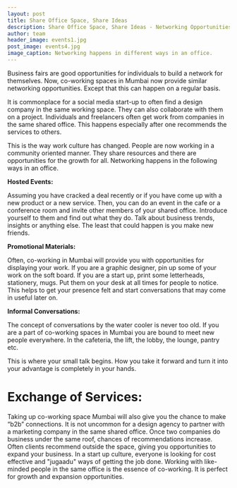```yaml
---
layout: post
title: Share Office Space, Share Ideas
description: Share Office Space, Share Ideas - Networking Opportunities That Come With Coworking in Mumbai
author: team
header_image: events1.jpg
post_image: events4.jpg
image_caption: Networking happens in different ways in an office.
---
```


Business fairs are good opportunities for individuals to build a network for themselves. Now, co-working spaces in Mumbai now provide similar networking opportunities. Except that this can happen on a regular basis.

It is commonplace for a social media start-up to often find a design company in the same working space. They can also collaborate with them on a project. Individuals and freelancers often get work from companies in the same shared office. This happens especially after one recommends the services to others.

This is the way work culture has changed. People are now working in a community oriented manner. They share resources and there are opportunities for the growth for all. Networking happens in the following ways in an office.

**Hosted Events:**

Assuming you have cracked a deal recently or if you have come up with a new product or a new service. Then, you can do an event in the cafe or a conference room and invite other members of your shared office. Introduce yourself to them and find out what they do. Talk about business trends, insights or anything else. The least that could happen is you make new friends.

**Promotional Materials:**

Often, co-working in Mumbai will provide you with opportunities for displaying your work. If you are a graphic designer, pin up some of your work on the soft board. If you are a start up, print some letterheads, stationery, mugs. Put them on your desk at all times for people to notice. This helps to get your presence felt and start conversations that may come in useful later on.

**Informal Conversations:**

The concept of conversations by the water cooler is never too old. If you are a part of co-working spaces in Mumbai you are bound to meet new people everywhere. In the cafeteria, the lift, the lobby, the lounge, pantry etc.

This is where your small talk begins. How you take it forward and turn it into your advantage is completely in your hands.

# Exchange of Services:

Taking up co-working space Mumbai will also give you the chance to make “b2b” connections. It is not uncommon for a design agency to partner with a marketing company in the same shared office. Once two companies do business under the same roof, chances of recommendations increase. Often clients recommend outside the space, giving you opportunities to expand your business. In a start up culture, everyone is looking for cost effective and "jugaadu" ways of getting the job done. Working with like-minded people in the same office is the essence of co-working. It is perfect for growth and expansion opportunities.
